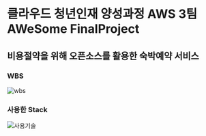 # 클라우드 청년인재 양성과정 AWS 3팀 AWeSome FinalProject
## 비용절약을 위해 오픈소스를 활용한 숙박예약 서비스

### WBS
![wbs](https://user-images.githubusercontent.com/59479926/209426360-187519a9-862f-4c77-841b-fb547fbea7a5.png)

### 사용한 Stack
![사용기술](https://user-images.githubusercontent.com/59479926/209426411-edb0c86b-09ee-4b12-bb81-a5aadd67721e.png)
